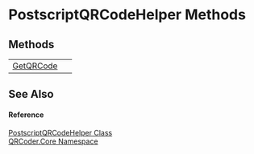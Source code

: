 # PostscriptQRCodeHelper Methods




## Methods
<table>
<tr>
<td><a href="M_QRCoder_Core_PostscriptQRCodeHelper_GetQRCode.md">GetQRCode</a></td>
<td> </td></tr>
</table>

## See Also


#### Reference
<a href="T_QRCoder_Core_PostscriptQRCodeHelper.md">PostscriptQRCodeHelper Class</a>  
<a href="N_QRCoder_Core.md">QRCoder.Core Namespace</a>  
